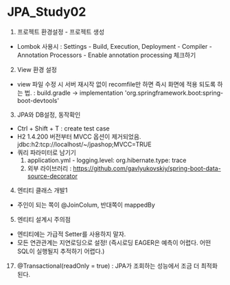 # JPA_Study02

1. 프로젝트 환경설정 - 프로젝트 생성
  - Lombok 사용시 
    : Settings - Build, Execution, Deployment - Compiler - Annotation Processors - Enable annotation processing 체크하기

2. View 환경 설정
  - view 파일 수정 시 서버 재시작 없이 recomfile만 하면 즉시 화면에 적용 되도록 하는 법.
    : build.gradle -> implementation 'org.springframework.boot:spring-boot-devtools'

3. JPA와 DB설정, 동작확인
  - Ctrl + Shift + T : create test case
  - H2 1.4.200 버전부터 MVCC 옵션이 제거되었음. jdbc:h2:tcp://localhost/~/jpashop;MVCC=TRUE
  - 쿼리 파라미터로 남기기
    1) application.yml - logging.level: org.hibernate.type: trace
    2) 외부 라이브러리 : https://github.com/gavlyukovskiy/spring-boot-data-source-decorator

4. 엔티티 클래스 개발1
  - 주인이 되는 쪽이 @JoinColum, 반대쪽이 mappedBy

5. 엔티티 설계시 주의점
  - 엔티티에는 가급적 Setter를 사용하지 말자.
  - 모든 연관관계는 지연로딩으로 설정! (즉시로딩 EAGER은 예측이 어렵다. 어떤 SQL이 실행될지 추적하기 어렵다.)

17. @Transactional(readOnly = true) : JPA가 조회하는 성능에서 조금 더 최적화 된다.
